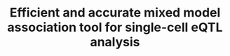 ---
layout: paper
categories: papers
# permalink: papers/mixed-model-single-cell-eqtl-medrxiv-2024
id: saige-preprint
title: "Efficient and accurate mixed model association tool for single-cell eQTL analysis"
feature-title: "SAIGE-eQTL"
feature-description: Scalable tools for single-cell eQTL mapping
authors:
- W. Zhou
- A. Cuomo
- A. Xue
- M. Kanai
- G. Chau
- C. Krishna
- R. Xavier
- D. MacArthur
- J. Powell
- M. Daly
- B. Neale
venue: "medRxiv"
year: 2024
# url: /papers/mixed-model-single-cell-eqtl-medrxiv-2024
pdf: "https://www.medrxiv.org/content/10.1101/2024.05.15.24307317v1"
code: "https://github.com/weizhou0/SAIGEQTL"
# poster: /assets/24-medrxiv-mixed-model-poster.pdf
type: preprint
# figure: /images/papers/24-mixed-model-medrxiv.png
# doi: "10.1101/2024.05.15.24307317"
# highlight:
selected: false
featured: false
# feature-order: 
# feature-title: 
# feature-description: 
image: /images/papers/saige-vis-abstract.jpg
coming-soon: false
makeCard: true
bibtex: |-

    @article{Zhou2024,
        title = {Efficient and accurate mixed model association tool for single-cell eQTL analysis},
        url = {http://dx.doi.org/10.1101/2024.05.15.24307317},
        DOI = {10.1101/2024.05.15.24307317},
        publisher = {Cold Spring Harbor Laboratory},
        author = {Zhou,  Wei and Cuomo,  Anna S.E. and Xue,  Angli and Kanai,  Masahiro and Chau,  Grant and Krishna,  Chirag and Xavier,  Ramnik J. and MacArthur,  Daniel G. and Powell,  Joseph E. and Daly,  Mark J. and Neale,  Benjamin M.},
        year = {2024},
        month = may 
    }
---